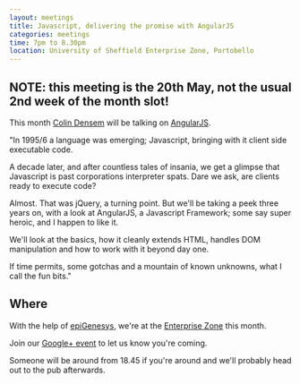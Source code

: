 ```yaml
---
layout: meetings
title: Javascript, delivering the promise with AngularJS
categories: meetings
time: 7pm to 8.30pm
location: University of Sheffield Enterprise Zone, Portobello
---
```



## NOTE: this meeting is the 20th May, not the usual 2nd week of the month slot!

This month [Colin Densem](http://www.summit360.co.uk/) will be talking on [AngularJS](http://angularjs.org/).


"In 1995/6 a language was emerging; Javascript, bringing with it client side executable code. 

A decade later, and after countless tales of insania, we get a glimpse that Javascript is past corporations interpreter spats. Dare we ask, are clients ready to execute code?

Almost. That was jQuery, a turning point. But we'll be taking a peek three years on, with a look at AngularJS, a Javascript Framework; some say super heroic, and I happen to like it.

We'll look at the basics, how it cleanly extends HTML, handles DOM manipulation and how to work with it beyond day one.

If time permits, some gotchas and a mountain of known unknowns, what I call the fun bits."


## Where

With the help of [epiGenesys](http://www.epigenesys.co.uk), we're at the
[Enterprise Zone](http://enterprise.shef.ac.uk/contact-us) this month.

Join our [Google+
event](https://plus.google.com/events/cnqui5nlfe962on9cb1mfok5nkg) to let us know you're coming.

Someone will be around from 18.45 if you're around and we'll probably head out to the pub afterwards.
